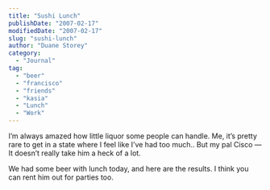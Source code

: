 ```yaml
---
title: "Sushi Lunch"
publishDate: "2007-02-17"
modifiedDate: "2007-02-17"
slug: "sushi-lunch"
author: "Duane Storey"
category:
  - "Journal"
tag:
  - "beer"
  - "francisco"
  - "friends"
  - "kasia"
  - "Lunch"
  - "Work"
---
```


I’m always amazed how little liquor some people can handle. Me, it’s pretty rare to get in a state where I feel like I’ve had too much.. But my pal Cisco — It doesn’t really take him a heck of a lot.

We had some beer with lunch today, and here are the results. I think you can rent him out for parties too.